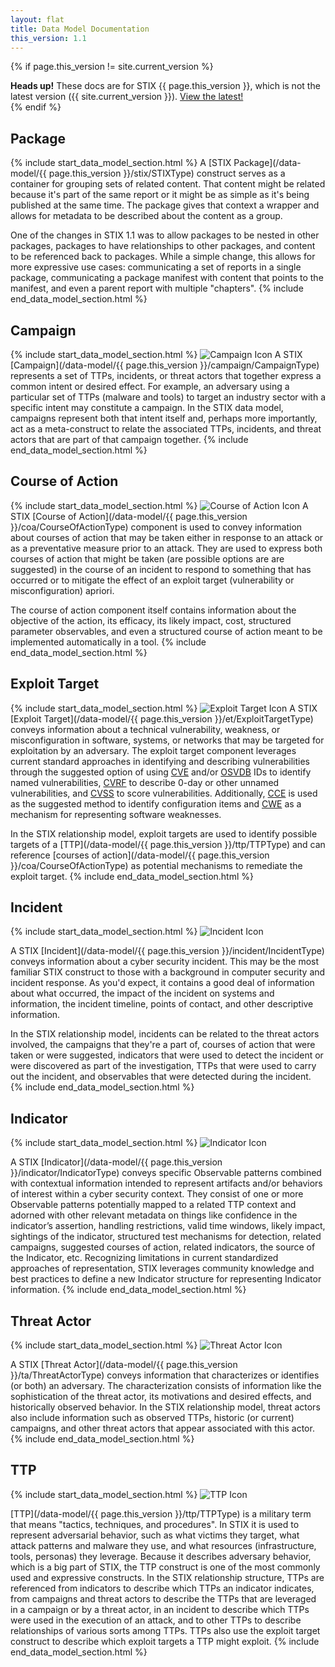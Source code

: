 ```yaml
---
layout: flat
title: Data Model Documentation
this_version: 1.1
---
```


<link href="/css/data_model.css" rel="stylesheet"/>

{% if page.this_version != site.current_version %}
<div class="alert alert-danger bs-alert-old-docs">
  <strong>Heads up!</strong> These docs are for STIX {{ page.this_version }}, which is not the latest version ({{ site.current_version }}). <a href="/data-model/{{ site.current_version }}">View the latest!</a>
</div>
{% endif %}

## Package
{% include start_data_model_section.html %}
A [STIX Package](/data-model/{{ page.this_version }}/stix/STIXType) construct serves as a container for grouping sets of related content. That content might be related because it's part of the same report or it might be as simple as it's being published at the same time. The package gives that context a wrapper and allows for metadata to be described about the content as a group.

One of the changes in STIX 1.1 was to allow packages to be nested in other packages, packages to have relationships to other packages, and content to be referenced back to packages. While a simple change, this allows for more expressive use cases: communicating a set of reports in a single package, communicating a package manifest with content that points to the manifest, and even a parent report with multiple "chapters".
{% include end_data_model_section.html %}
## Campaign
{% include start_data_model_section.html %}
<img src="/images/Campaign.png" class="component-img" alt="Campaign Icon" />
A STIX [Campaign](/data-model/{{ page.this_version }}/campaign/CampaignType) represents a set of TTPs, incidents, or threat actors that together express a common intent or desired effect. For example, an adversary using a particular set of TTPs (malware and tools) to target an industry sector with a specific intent may constitute a campaign. In the STIX data model, campaigns represent both that intent itself and, perhaps more importantly, act as a meta-construct to relate the associated TTPs, incidents, and threat actors that are part of that campaign together.
{% include end_data_model_section.html %}


## Course of Action
{% include start_data_model_section.html %}
<img src="/images/Course of Action.png" class="component-img" alt="Course of Action Icon" />
A STIX [Course of Action](/data-model/{{ page.this_version }}/coa/CourseOfActionType) component is used to convey information about courses of action that may be taken either in response to an attack or as a preventative measure prior to an attack. They are used to express both courses of action that might be taken (are possible options are are suggested) in the course of an incident to respond to something that has occurred or to mitigate the effect of an exploit target (vulnerability or misconfiguration) apriori.

The course of action component itself contains information about the objective of the action, its efficacy, its likely impact, cost, structured parameter observables, and even a structured course of action meant to be implemented automatically in a tool.
{% include end_data_model_section.html %}


## Exploit Target
{% include start_data_model_section.html %}
<img src="/images/Exploit Target.png" class="component-img" alt="Exploit Target Icon" />
A STIX [Exploit Target](/data-model/{{ page.this_version }}/et/ExploitTargetType) conveys information about a technical vulnerability, weakness, or misconfiguration in software, systems, or networks that may be targeted for exploitation by an adversary. The exploit target component leverages current standard approaches in identifying and describing vulnerabilities through the suggested option of using [CVE](http://cve.mitre.org) and/or [OSVDB](http://osvdb.org) IDs to identify named vulnerabilities, [CVRF](http://icasi.org/cvrf-1.1) to describe 0-day or other unnamed vulnerabilities, and [CVSS](http://www.first.org/cvss‎) to score vulnerabilities. Additionally, [CCE](http://cce.mitre.org) is used as the suggested method to identify configuration items and [CWE](http://cwe.mitre.org) as a mechanism for representing software weaknesses.

In the STIX relationship model, exploit targets are used to identify possible targets of a [TTP](/data-model/{{ page.this_version }}/ttp/TTPType) and can reference [courses of action](/data-model/{{ page.this_version }}/coa/CourseOfActionType) as potential mechanisms to remediate the exploit target.
{% include end_data_model_section.html %}


## Incident
{% include start_data_model_section.html %}
<img src="/images/Incident.png" class="component-img" alt="Incident Icon" />

A STIX [Incident](/data-model/{{ page.this_version }}/incident/IncidentType) conveys information about a cyber security incident. This may be the most familiar STIX construct to those with a background in computer security and incident response. As you'd expect, it contains a good deal of information about what occurred, the impact of the incident on systems and information, the incident timeline, points of contact, and other descriptive information.

In the STIX relationship model, incidents can be related to the threat actors involved, the campaigns that they're a part of, courses of action that were taken or were suggested, indicators that were used to detect the incident or were discovered as part of the investigation, TTPs that were used to carry out the incident, and observables that were detected during the incident.
{% include end_data_model_section.html %}


## Indicator
{% include start_data_model_section.html %}
<img src="/images/Indicator.png" class="component-img" alt="Indicator Icon" />

A STIX [Indicator](/data-model/{{ page.this_version }}/indicator/IndicatorType) conveys specific Observable patterns combined with contextual information intended to represent artifacts and/or behaviors of interest within a cyber security context. They consist of one or more Observable patterns potentially mapped to a related TTP context and adorned with other relevant metadata on things like confidence in the indicator’s assertion, handling restrictions, valid time windows, likely impact, sightings of the indicator, structured test mechanisms for detection, related campaigns, suggested courses of action, related indicators, the source of the Indicator, etc. Recognizing limitations in current standardized approaches of representation, STIX leverages community knowledge and best practices to define a new Indicator structure for representing Indicator information. 
{% include end_data_model_section.html %}



## Threat Actor
{% include start_data_model_section.html %}
<img src="/images/Threat Actor.png" class="component-img" alt="Threat Actor Icon" />

A STIX [Threat Actor](/data-model/{{ page.this_version }}/ta/ThreatActorType) conveys information that characterizes or identifies (or both) an adversary. The characterization consists of information like the sophistication of the threat actor, its motivations and desired effects, and historically observed behavior. In the STIX relationship model, threat actors also include information such as observed TTPs, historic (or current) campaigns, and other threat actors that appear associated with this actor.
{% include end_data_model_section.html %}


## TTP
{% include start_data_model_section.html %}
<img src="/images/TTP.png" class="component-img" alt="TTP Icon" />

[TTP](/data-model/{{ page.this_version }}/ttp/TTPType) is a military term that means "tactics, techniques, and procedures". In STIX it is used to represent adversarial behavior, such as what victims they target, what attack patterns and malware they use, and what resources (infrastructure, tools, personas) they leverage. Because it describes adversary behavior, which is a big part of STIX, the TTP construct is one of the most commonly used and expressive constructs. In the STIX relationship structure, TTPs are referenced from indicators to describe which TTPs an indicator indicates, from campaigns and threat actors to describe the TTPs that are leveraged in a campaign or by a threat actor, in an incident to describe which TTPs were used in the execution of an attack, and to other TTPs to describe relationships of various sorts among TTPs. TTPs also use the exploit target construct to describe which exploit targets a TTP might exploit.
{% include end_data_model_section.html %}